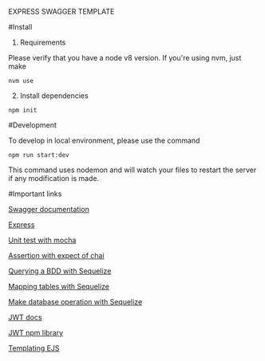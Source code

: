 EXPRESS SWAGGER TEMPLATE

#Install

1. Requirements

Please verify that you have a node v8 version. If you're using nvm, just make

```
nvm use
```

2. Install dependencies 

```
npm init
```

#Development

To develop in local environment, please use the command

```
npm run start:dev
```

This command uses nodemon and will watch your files to restart the server if any modification is made.

#Important links

[Swagger documentation](https://swagger.io/docs/specification/2-0/basic-structure/)

[Express](http://expressjs.com/fr/4x/api.html)

[Unit test with mocha](https://mochajs.org/#getting-started)

[Assertion with expect of chai](https://www.chaijs.com/api/bdd/)

[Querying a BDD with Sequelize](https://sequelize.readthedocs.io/en/v3/docs/querying/)

[Mapping tables with Sequelize](https://sequelize.readthedocs.io/en/v3/docs/models-definition/)

[Make database operation with Sequelize](https://sequelize.readthedocs.io/en/v3/docs/models-usage/)

[JWT docs](https://jwt.io/)

[JWT npm library](https://www.npmjs.com/package/jsonwebtoken)

[Templating EJS](https://ejs.co/)